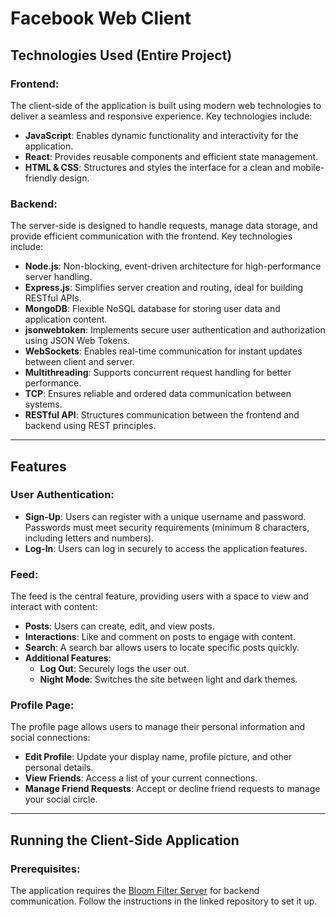 
# Facebook Web Client

## Technologies Used (Entire Project)

### Frontend:
The client-side of the application is built using modern web technologies to deliver a seamless and responsive experience. Key technologies include:

- **JavaScript**: Enables dynamic functionality and interactivity for the application.
- **React**: Provides reusable components and efficient state management.
- **HTML & CSS**: Structures and styles the interface for a clean and mobile-friendly design.

### Backend:
The server-side is designed to handle requests, manage data storage, and provide efficient communication with the frontend. Key technologies include:

- **Node.js**: Non-blocking, event-driven architecture for high-performance server handling.
- **Express.js**: Simplifies server creation and routing, ideal for building RESTful APIs.
- **MongoDB**: Flexible NoSQL database for storing user data and application content.
- **jsonwebtoken**: Implements secure user authentication and authorization using JSON Web Tokens.
- **WebSockets**: Enables real-time communication for instant updates between client and server.
- **Multithreading**: Supports concurrent request handling for better performance.
- **TCP**: Ensures reliable and ordered data communication between systems.
- **RESTful API**: Structures communication between the frontend and backend using REST principles.

---

## Features

### User Authentication:
- **Sign-Up**: Users can register with a unique username and password. Passwords must meet security requirements (minimum 8 characters, including letters and numbers).
- **Log-In**: Users can log in securely to access the application features.

### Feed:
The feed is the central feature, providing users with a space to view and interact with content:
- **Posts**: Users can create, edit, and view posts.
- **Interactions**: Like and comment on posts to engage with content.
- **Search**: A search bar allows users to locate specific posts quickly.
- **Additional Features**:
  - **Log Out**: Securely logs the user out.
  - **Night Mode**: Switches the site between light and dark themes.

### Profile Page:
The profile page allows users to manage their personal information and social connections:
- **Edit Profile**: Update your display name, profile picture, and other personal details.
- **View Friends**: Access a list of your current connections.
- **Manage Friend Requests**: Accept or decline friend requests to manage your social circle.

---

## Running the Client-Side Application

### Prerequisites:
The application requires the [Bloom Filter Server]([https://github.com/edenbdv/BloomFilter.git](https://github.com/aviyamegiddoshaked/Bloom-Filter.git)) for backend communication. Follow the instructions in the linked repository to set it up.





   
